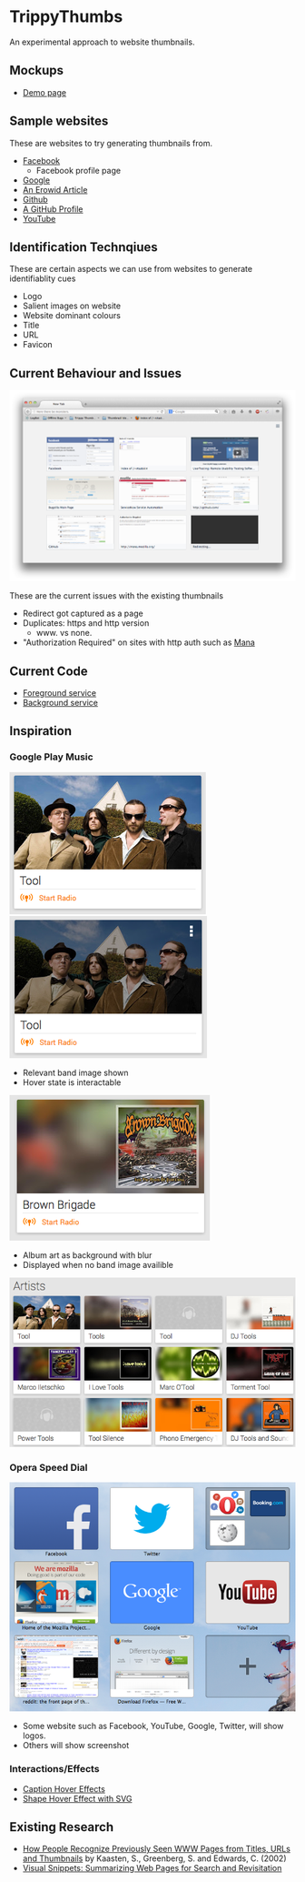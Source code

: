 TrippyThumbs
============

An experimental approach to website thumbnails.


Mockups
-------

- [Demo page](mockups/index.html)


Sample websites
---------------

These are websites to try generating thumbnails from.

- [Facebook](http://facebook.com)
	- Facebook profile page
- [Google](http://google.com)
- [An Erowid Article](http://www.erowid.org/plants/tobacco/tobacco.shtml)
- [Github](https://github.com/)
- [A GitHub Profile](https://github.com/vtsatskin)
- [YouTube](http://youtube.com)

Identification Technqiues
----------------------------

These are certain aspects we can use from websites to generate identifiablity cues

- Logo
- Salient images on website
- Website dominant colours
- Title
- URL
- Favicon

Current Behaviour and Issues
----------------------------

![](images/current.design.png)

These are the current issues with the existing thumbnails

- Redirect got captured as a page
- Duplicates: https and http version
	- www. vs none.
- "Authorization Required" on sites with http auth such as [Mana](http://mana.mozilla.org)

Current Code
------------

- [Foreground service](http://mxr.mozilla.org/mozilla-central/source/toolkit/components/thumbnails/PageThumbs.jsm)
- [Background service](http://mxr.mozilla.org/mozilla-central/source/toolkit/components/thumbnails/BackgroundPageThumbs.jsm)

Inspiration
-----------

### Google Play Music ###

![](images/inspiration/google.music.2.png)
![](images/inspiration/google.music.2.hover.png)

- Relevant band image shown
- Hover state is interactable

![](images/inspiration/google.music.png)

- Album art as background with blur
- Displayed when no band image availible

![](images/inspiration/google.music.many.png)

### Opera Speed Dial ###

![](images/inspiration/opera.speed.dial.png)

- Some website such as Facebook, YouTube, Google, Twitter, will show logos.
- Others will show screenshot

### Interactions/Effects ###

- [Caption Hover Effects](http://tympanus.net/Tutorials/CaptionHoverEffects/index3.html)
- [Shape Hover Effect with SVG](http://tympanus.net/Tutorials/ShapeHoverEffectSVG/index2.html)

Existing Research
-----------------

- [How People Recognize Previously Seen WWW Pages from Titles, URLs and Thumbnails][recognize] by Kaasten, S., Greenberg, S. and Edwards, C. (2002)
- [Visual Snippets: Summarizing Web Pages for Search and Revisitation][summarizingWebPages]

[recognize]:http://grouplab.cpsc.ucalgary.ca/Publications/2002-ThumbnailStudy.BHCI
[summarizingWebPages]:http://research.microsoft.com/en-us/um/people/cutrell/visual-snippets-chi2009-submission.pdf